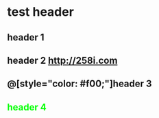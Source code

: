 # test header

## header 1


## header 2 <http://258i.com>


## @[style="color: #f00;"]header 3


## <div style="color: #0f0;">header 4</div>


